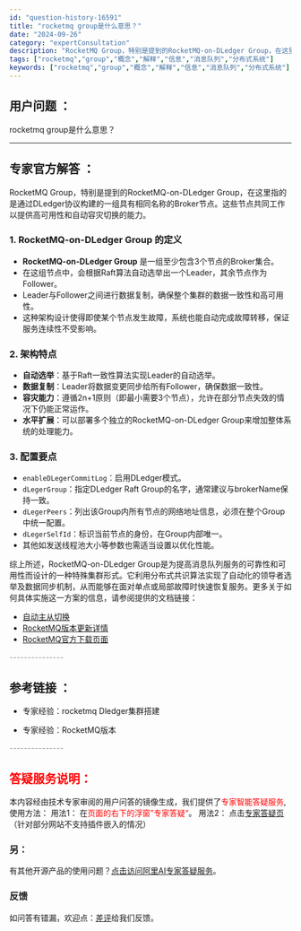 ```yaml
---
id: "question-history-16591"
title: "rocketmq group是什么意思？"
date: "2024-09-26"
category: "expertConsultation"
description: "RocketMQ Group，特别是提到的RocketMQ-on-DLedger Group，在这里指的是通过DLedger协议构建的一组具有相同名称的Broker节点。这些节点共同工作以提供高可用性和自动容灾切换的能力。### 1. RocketMQ-on-DLedger Group 的定义- *"
tags: ["rocketmq","group","概念","解释","信息","消息队列","分布式系统"]
keywords: ["rocketmq","group","概念","解释","信息","消息队列","分布式系统"]
---
```


## 用户问题 ： 
 rocketmq group是什么意思？  

---------------
## 专家官方解答 ：

RocketMQ Group，特别是提到的RocketMQ-on-DLedger Group，在这里指的是通过DLedger协议构建的一组具有相同名称的Broker节点。这些节点共同工作以提供高可用性和自动容灾切换的能力。

### 1. RocketMQ-on-DLedger Group 的定义
- **RocketMQ-on-DLedger Group** 是一组至少包含3个节点的Broker集合。
- 在这组节点中，会根据Raft算法自动选举出一个Leader，其余节点作为Follower。
- Leader与Follower之间进行数据复制，确保整个集群的数据一致性和高可用性。
- 这种架构设计使得即使某个节点发生故障，系统也能自动完成故障转移，保证服务连续性不受影响。

### 2. 架构特点
- **自动选举**：基于Raft一致性算法实现Leader的自动选举。
- **数据复制**：Leader将数据变更同步给所有Follower，确保数据一致性。
- **容灾能力**：遵循2n+1原则（即最小需要3个节点），允许在部分节点失效的情况下仍能正常运作。
- **水平扩展**：可以部署多个独立的RocketMQ-on-DLedger Group来增加整体系统的处理能力。

### 3. 配置要点
- `enableDLegerCommitLog`：启用DLedger模式。
- `dLegerGroup`：指定DLedger Raft Group的名字，通常建议与brokerName保持一致。
- `dLegerPeers`：列出该Group内所有节点的网络地址信息，必须在整个Group中统一配置。
- `dLegerSelfId`：标识当前节点的身份，在Group内部唯一。
- 其他如发送线程池大小等参数也需适当设置以优化性能。

综上所述，RocketMQ-on-DLedger Group是为提高消息队列服务的可靠性和可用性而设计的一种特殊集群形式。它利用分布式共识算法实现了自动化的领导者选举及数据同步机制，从而能够在面对单点或局部故障时快速恢复服务。更多关于如何具体实施这一方案的信息，请参阅提供的文档链接：
- [自动主从切换](../controller/design.md)
- [RocketMQ版本更新详情](https://rocketmq-learning.com/course/version/apacherocketmq-530/)
- [RocketMQ官方下载页面](https://rocketmq.apache.org/zh/download)


<font color="#949494">---------------</font> 


## 参考链接 ：

* 专家经验：rocketmq  Dledger集群搭建 
 
 * 专家经验：RocketMQ版本 


 <font color="#949494">---------------</font> 
 


## <font color="#FF0000">答疑服务说明：</font> 

本内容经由技术专家审阅的用户问答的镜像生成，我们提供了<font color="#FF0000">专家智能答疑服务</font>,使用方法：
用法1： 在<font color="#FF0000">页面的右下的浮窗”专家答疑“</font>。
用法2： 点击[专家答疑页](https://answer.opensource.alibaba.com/docs/intro)（针对部分网站不支持插件嵌入的情况）
### 另：


有其他开源产品的使用问题？[点击访问阿里AI专家答疑服务](https://answer.opensource.alibaba.com/docs/intro)。
### 反馈
如问答有错漏，欢迎点：[差评](https://ai.nacos.io/user/feedbackByEnhancerGradePOJOID?enhancerGradePOJOId=17266)给我们反馈。
